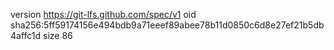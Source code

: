 version https://git-lfs.github.com/spec/v1
oid sha256:5ff59174156e494bdb9a71eeef89abee78b11d0850c6d8e27ef21b5db4affc1d
size 86
